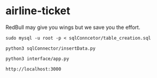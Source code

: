# airline-ticket

RedBull may give you wings but we save you the effort.

`sudo mysql -u root -p < sqlConncetor/table_creation.sql`

`python3 sqlConnector/insertData.py`

`python3 interface/app.py`

`http://localhost:3000`
